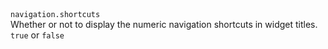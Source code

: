 <tr>
    <td>
        <code>navigation.shortcuts</code>
        <br />
        Whether or not to display the numeric navigation shortcuts in widget titles.
    </td>
    <td><code>true</code> or <code>false</code></td>
</tr>